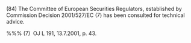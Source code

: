 (84) The Committee of European Securities Regulators, established by Commission Decision 2001/527/EC (7) has been consulted for technical advice.

%%% (7)  OJ L 191, 13.7.2001, p. 43.